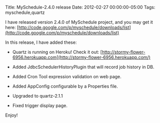 Title: MySchedule-2.4.0 release
Date: 2012-02-27 00:00:00-05:00
Tags: myschedule,quartz


I have released version 2.4.0 of MySchedule project, and you may get it here: [http://code.google.com/p/myschedule/downloads/list](http://code.google.com/p/myschedule/downloads/list) 

In this release, I have added these:

* Quartz is running on Heroku! Check it out: [http://stormy-flower-6956.herokuapp.com](http://stormy-flower-6956.herokuapp.com/)
* Added JdbcSchedulerHistoryPlugin that will record job history in DB.

* Added Cron Tool expression validation on web page.

* Added AppConfig configurable by a Properties file.

* Upgraded to quartz-2.1.1

* Fixed trigger display page. 

 Enjoy!

